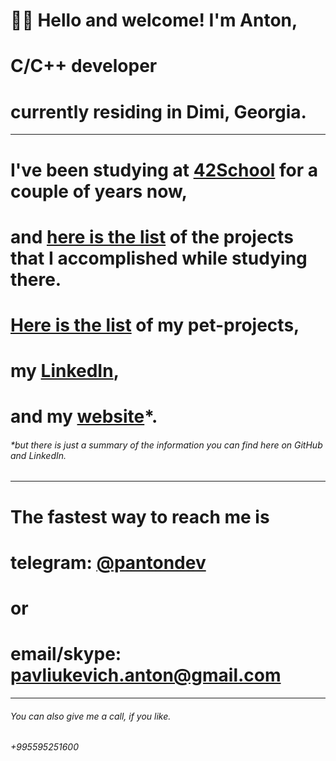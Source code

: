 # 👋🏼 Hello and welcome! I'm Anton,
# C/C++ developer 
# currently residing in Dimi, Georgia.
***
# I've been studying at [42School](https://42.fr/en/homepage/) for a couple of years now, 
# and [here is the list](https://github.com/itonyluke/21_42_school_projects) of the projects that I accomplished while studying there.
# [Here is the list](https://github.com/itonyluke/pet_projects) of my pet-projects,
# my [LinkedIn](https://www.linkedin.com/in/pantondev/),
# and my [website](https://panton.dev/)*.
###### *but there is just a summary of the information you can find here on GitHub and LinkedIn.
***
# The fastest way to reach me is
# telegram: [@pantondev](https://t.me/pantondev)
# or
# email/skype: pavliukevich.anton@gmail.com
***
###### You can also give me a call, if you like.
###### +995595251600
